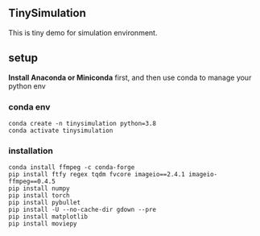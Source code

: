 ## TinySimulation
This is tiny demo for simulation environment.

## setup
**Install Anaconda or Miniconda** first, and then use conda 
to manage your python env 
### conda env
```
conda create -n tinysimulation python=3.8
conda activate tinysimulation
```

### installation

```
conda install ffmpeg -c conda-forge
pip install ftfy regex tqdm fvcore imageio==2.4.1 imageio-ffmpeg==0.4.5
pip install numpy
pip install torch
pip install pybullet
pip install -U --no-cache-dir gdown --pre
pip install matplotlib
pip install moviepy 
```


